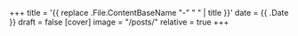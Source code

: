 +++
title = '{{ replace .File.ContentBaseName "-" " " | title }}'
date = {{ .Date }}
draft = false
[cover]
    image = "/posts/"
    relative = true
+++
